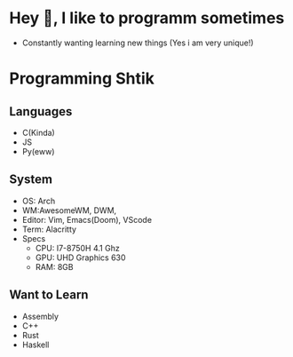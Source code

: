 # Hey 👋, I like to programm sometimes 

- Constantly wanting learning new things (Yes i am very unique!)

# Programming Shtik

## Languages
- C(Kinda)
- JS
- Py(eww)
## System
- OS: Arch
- WM:AwesomeWM, DWM,
- Editor: Vim, Emacs(Doom), VScode
- Term: Alacritty
- Specs
  - CPU: I7-8750H 4.1 Ghz
  - GPU: UHD Graphics 630
  - RAM: 8GB

## Want to Learn
- Assembly
- C++
- Rust
- Haskell
